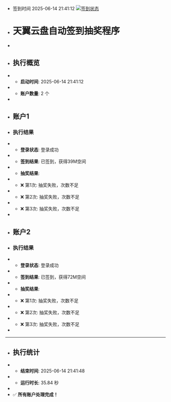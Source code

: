 - 签到时间 2025-06-14 21:41:12 [![签到状态](https://github.com/yjczhou/189pan/actions/workflows/main.yml/badge.svg?branch=main)](https://github.com/yjczhou/189pan/actions/workflows/main.yml)
- # 天翼云盘自动签到抽奖程序
- 
- ## 执行概览
- - **启动时间**: 2025-06-14 21:41:12
- - **账户数量**: 2 个
- 
- ## 账户1
- ### 执行结果
- - **登录状态**: 登录成功
- - **签到结果**: 已签到，获得39M空间
- - **抽奖结果**:
-   - ❌ 第1次: 抽奖失败，次数不足
-   - ❌ 第2次: 抽奖失败，次数不足
-   - ❌ 第3次: 抽奖失败，次数不足
- 
- ## 账户2
- ### 执行结果
- - **登录状态**: 登录成功
- - **签到结果**: 已签到，获得72M空间
- - **抽奖结果**:
-   - ❌ 第1次: 抽奖失败，次数不足
-   - ❌ 第2次: 抽奖失败，次数不足
-   - ❌ 第3次: 抽奖失败，次数不足
- 
- ---
- ## 执行统计
- - **结束时间**: 2025-06-14 21:41:48
- - **运行时长**: 35.84 秒
- 
- ✅ **所有账户处理完成！**
